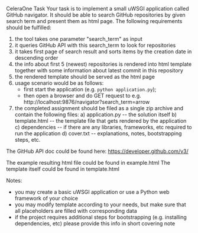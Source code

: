 CeleraOne Task
Your task is to implement a small uWSGI application called GitHub navigator. It should be able to search GitHub repositories by given search term and present them as html page. The following requirements should be fulfilled:
1) the tool takes one parameter "search_term" as input
2) it queries GitHub API with this search_term to look for repositories
3) it takes first page of search result and sorts items by the creation date in descending order
4) the info about first 5 (newest) repositories is rendered into html template together with some information about latest commit in this repository
5) the rendered template should be served as the html page
6) usage scenario would be as follows:
   - first start the application (e.g. `python application.py`);
   - then open a browser and do GET request to e.g. http://localhost:9876/navigator?search_term=arrow
7) the completed assignment should be filed as a single zip archive and contain the following files:
   a) application.py -- the solution itself
   b) template.html -- the template file that gets rendered by the application
   c) dependencies -- if there are any libraries, frameworks, etc required to run the application
   d) cover.txt -- explanations, notes, bootstrapping steps, etc.

The GitHub API doc could be found here:
https://developer.github.com/v3/

The example resulting html file could be found in example.html
The template itself could be found in template.html

Notes:
- you may create a basic uWSGI application or use a Python web framework of your choice
- you may modify template according to your needs, but make sure that all placeholders are filled with corresponding data
- if the project requires additional steps for bootstrapping (e.g. installing dependencies, etc) please provide this info in short covering note
